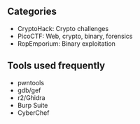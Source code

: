 
## Categories
- CryptoHack: Crypto challenges
- PicoCTF: Web, crypto, binary, forensics
- RopEmporium: Binary exploitation

## Tools used frequently
- pwntools
- gdb/gef
- r2/Ghidra
- Burp Suite
- CyberChef

